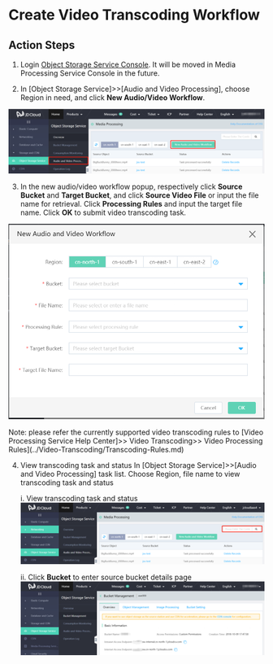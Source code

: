 # Create Video Transcoding Workflow

## Action Steps

1. Login [Object Storage Service Console](http://jfs-console.jdcloud.com/overview). It will be moved in Media Processing Service Console in the future.

2. In [Object Storage Service]>>[Audio and Video Processing], choose Region in need, and click **New Audio/Video Workflow**.

![](../../../../../image/Media-Processing-Service/MPS-002.png)

3. In the new audio/video workflow popup, respectively click **Source Bucket** and **Target Bucket**, and click **Source Video File** or input the file name for retrieval. Click **Processing Rules** and input the target file name. Click **OK** to submit video transcoding task.

![](../../../../../image/Media-Processing-Service/MPS-003.png)

Note: please refer the currently supported video transcoding rules to [Video Processing Service Help Center]>> Video Transcoding>> Video Processing Rules](../Video-Transcoding/Transcoding-Rules.md)

4. View transcoding task and status
In [Object Storage Service]>>[Audio and Video Processing] task list. Choose Region, file name to view transcoding task and status

    i. View transcoding task and status
    ![](../../../../../image/Media-Processing-Service/MPS-004.png)

    ii. Click **Bucket** to enter source bucket details page
    ![](../../../../../image/Media-Processing-Service/MPS-005.png)
